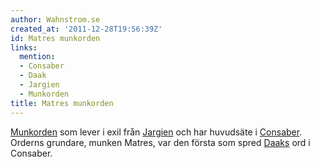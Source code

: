```yaml
---
author: Wahnstrom.se
created_at: '2011-12-28T19:56:39Z'
id: Matres munkorden
links:
  mention:
  - Consaber
  - Daak
  - Jargien
  - Munkorden
title: Matres munkorden
---
```


[Munkorden] som lever i exil från [Jargien] och har huvudsäte i [Consaber]. Orderns grundare, munken
Matres, var den första som spred [Daaks] ord i Consaber.

  [Munkorden]: Munkorden
  [Jargien]: Jargien
  [Consaber]: Consaber
  [Daaks]: Daak